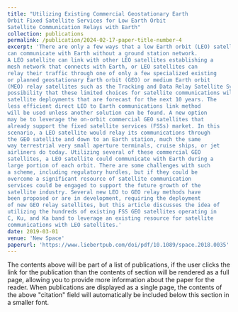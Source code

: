 ```yaml
---
title: "Utilizing Existing Commercial Geostationary Earth
Orbit Fixed Satellite Services for Low Earth Orbit
Satellite Communication Relays with Earth"
collection: publications
permalink: /publication/2024-02-17-paper-title-number-4
excerpt: 'There are only a few ways that a low Earth orbit (LEO) satellite
can communicate with Earth without a ground station network.
A LEO satellite can link with other LEO satellites establishing a
mesh network that connects with Earth, or LEO satellites can
relay their traffic through one of only a few specialized existing
or planned geostationary Earth orbit (GEO) or medium Earth orbit
(MEO) relay satellites such as the Tracking and Data Relay Satellite System (TDRSS) and Audacy. Unfortunately, there is a real
possibility that these limited choices for satellite communications will not accommodate all of the anticipated growth in LEO
satellite deployments that are forecast for the next 10 years. The
less efficient direct LEO to Earth communications link method
will be used unless another solution can be found. A new option
may be to leverage the on-orbit commercial GEO satellites that
already support the fixed satellite services (FSSs) market. In this
scenario, a LEO satellite would relay its communications through
the GEO satellite and down to an Earth station, much the same
way terrestrial very small aperture terminals, cruise ships, or jet
airliners do today. Utilizing several of these commercial GEO
satellites, a LEO satellite could communicate with Earth during a
large portion of each orbit. There are some challenges with such
a scheme, including regulatory hurdles, but if they could be
overcome a significant resource of satellite communication
services could be engaged to support the future growth of the
satellite industry. Several new LEO to GEO relay methods have
been proposed or are in development, requiring the deployment
of new GEO relay satellites, but this article discusses the idea of
utilizing the hundreds of existing FSS GEO satellites operating in
C, Ku, and Ka band to leverage an existing resource for satellite
communications with LEO satellites.'
date: 2019-03-01
venue: 'New Space'
paperurl: 'https://www.liebertpub.com/doi/pdf/10.1089/space.2018.0035'
---
```


The contents above will be part of a list of publications, if the user clicks the link for the publication than the contents of section will be rendered as a full page, allowing you to provide more information about the paper for the reader. When publications are displayed as a single page, the contents of the above "citation" field will automatically be included below this section in a smaller font.
